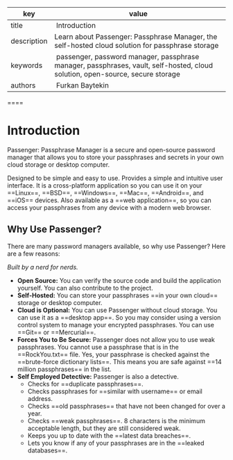 key | value
--- | -----
title | Introduction
description | Learn about Passenger: Passphrase Manager, the self-hosted cloud solution for passphrase storage
keywords | passenger, password manager, passphrase manager, passphrases, vault, self-hosted, cloud solution, open-source, secure storage
authors | Furkan Baytekin

====

# Introduction

Passenger: Passphrase Manager is a secure and open-source password manager that allows you to store your passphrases and secrets in your own cloud storage or desktop computer.

Designed to be simple and easy to use. Provides a simple and intuitive user interface. It is a cross-platform application so you can use it on your ==Linux==, ==BSD==, ==Windows==, ==Mac==, ==Android==, and ==iOS== devices. Also available as a ==web application==, so you can access your passphrases from any device with a modern web browser.

## Why Use Passenger?

There are many password managers available, so why use Passenger? Here are a few reasons:

*Built by a nerd for nerds.*

- **Open Source:** You can verify the source code and build the application yourself. You can also contribute to the project.
- **Self-Hosted:** You can store your passphrases ==in your own cloud== storage or desktop computer.
- **Cloud is Optional:** You can use Passenger without cloud storage. You can use it as a ==desktop app==. So you may consider using a version control system to manage your encrypted passphrases. You can use ==Git== or ==Mercurial==.
- **Forces You to Be Secure:** Passenger does not allow you to use weak passphrases. You cannot use a passphrase that is in the ==RockYou.txt== file. Yes, your passphrase is checked against the ==brute-force dictionary lists==. This means you are safe against ==14 million passphrases== in the list.
- **Self Employed Detective:** Passenger is also a detective.
  - Checks for ==duplicate passphrases==.
  - Checks passphrases for ==similar with username== or email address.
  - Checks ==old passphrases== that have not been changed for over a year.
  - Checks ==weak passphrases==. 8 characters is the minimum acceptable length, but they are still considered weak.
  - Keeps you up to date with the ==latest data breaches==.
  - Lets you know if any of your passphrases are in the ==leaked databases==.
